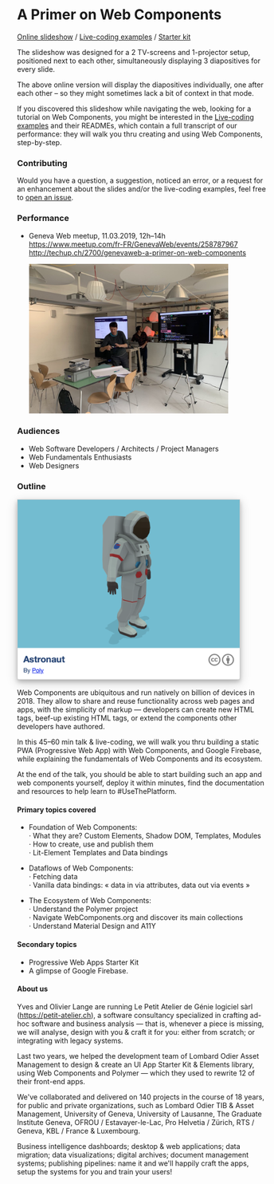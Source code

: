 # A Primer on Web Components

[Online slideshow](https://ptat.ch/webcomponents-primer) / [Live-coding examples](https://ptat.ch/webcomponents-examples) / [Starter kit](https://ptat.ch/webcomponents-starter)

The slideshow was designed for a 2 TV-screens and 1-projector setup, positioned next to each other, simultaneously displaying 3 diapositives for every slide.

The above online version will display the diapositives individually, one after each other – so they might sometimes lack a bit of context in that mode.

If you discovered this slideshow while navigating the web, looking for a tutorial on Web Components, you might be interested in the [Live-coding examples](https://ptat.ch/webcomponents-examples) and their READMEs, which contain a full transcript of our performance: they will walk you thru creating and using Web Components, step-by-step.

### Contributing

Would you have a question, a suggestion, noticed an error, or a request for an enhancement about the slides and/or the live-coding examples, feel free to [open an issue](issues/).

### Performance

* Geneva Web meetup, 11.03.2019, 12h–14h  
  https://www.meetup.com/fr-FR/GenevaWeb/events/258787967  
  http://techup.ch/2700/genevaweb-a-primer-on-web-components  
  
  <a href="https://twitter.com/GenevaWeb/status/1105051359383117826">
  <img alt="Slideshow setup at Geneva Web · 11.03.2019 · photo by Yannis Jacquet"
    width="400" src="public/images/geneva-web-setup.jpg"></a>

### Audiences

* Web Software Developers / Architects / Project Managers
* Web Fundamentals Enthusiasts
* Web Designers

### Outline

<a href="http://model-viewer.glitch.me"><img height="360" title="Astronaut by Poly · Example of using a ‹model-viewer› web component" src="public/images/models/model-viewer-astronaut.png" style="border: 1px solid #cecece; box-shadow: 0 4px 8px 0 rgba(0, 0, 0, 0.2), 0 6px 20px 0 rgba(0, 0, 0, 0.19)"></a>

Web Components are ubiquitous and run natively on billion of devices in 2018. They allow to share and reuse functionality across web pages and apps, with the simplicity of markup — developers can create new HTML tags, beef-up existing HTML tags, or extend the components other developers have authored.

In this 45–60 min talk & live-coding, we will walk you thru building a static PWA (Progressive Web App) with Web Components, and Google Firebase, while explaining the fundamentals of Web Components and its ecosystem.

At the end of the talk, you should be able to start building such an app and web components yourself, deploy it within minutes, find the documentation and resources to help learn to #UseThePlatform.

#### Primary topics covered

* Foundation of Web Components:  
· What they are? Custom Elements, Shadow DOM, Templates, Modules  
· How to create, use and publish them  
· Lit-Element Templates and Data bindings

* Dataflows of Web Components:  
· Fetching data  
· Vanilla data bindings: « data in via attributes, data out via events »

* The Ecosystem of Web Components:  
· Understand the Polymer project  
· Navigate WebComponents.org and discover its main collections  
· Understand Material Design and A11Y

#### Secondary topics

* Progressive Web Apps Starter Kit
* A glimpse of Google Firebase.

#### About us

Yves and Olivier Lange are running Le Petit Atelier de Génie logiciel sàrl (https://petit-atelier.ch), a software consultancy specialized in crafting ad-hoc software and business analysis — that is, whenever a piece is missing, we will analyse, design with you & craft it for you: either from scratch; or integrating with legacy systems.

Last two years, we helped the development team of Lombard Odier Asset Management to design & create an UI App Starter Kit & Elements library, using Web Components and Polymer — which they used to rewrite 12 of their front-end apps.

We've collaborated and delivered on 140 projects in the course of 18 years, for public and private organizations, such as Lombard Odier TIB & Asset Management, University of Geneva, University of Lausanne, The Graduate Institute Geneva, OFROU / Estavayer-le-Lac, Pro Helvetia / Zürich, RTS / Geneva, KBL / France & Luxembourg.

Business intelligence dashboards; desktop & web applications; data migration; data visualizations; digital archives; document management systems; publishing pipelines: name it and we'll happily craft the apps, setup the systems for you and train your users!
